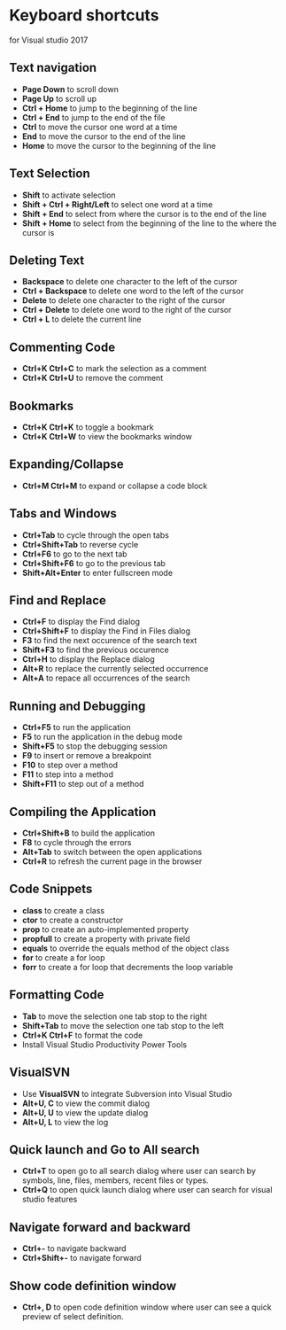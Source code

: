 # Keyboard shortcuts
for Visual studio 2017

## Text navigation
* **Page Down** to scroll down
* **Page Up** to scroll up
* **Ctrl + Home** to jump to the beginning of the line
* **Ctrl + End** to jump to the end of the file
* **Ctrl** to move the cursor one word at a time
* **End** to move the cursor to the end of the line
* **Home** to move the cursor to the beginning of the line

## Text Selection
* **Shift** to activate selection
* **Shift + Ctrl + Right/Left** to select one word at a time
* **Shift + End** to select from where the cursor is to the end of the line
* **Shift + Home** to select from the beginning of the line to the where the cursor is

## Deleting Text
* **Backspace** to delete one character to the left of the cursor
* **Ctrl + Backspace** to delete one word to the left of the cursor
* **Delete** to delete one character to the right of the cursor
* **Ctrl + Delete** to delete one word to the right of the cursor
* **Ctrl + L** to delete the current line

## Commenting Code
* **Ctrl+K Ctrl+C** to mark the selection as a comment
* **Ctrl+K Ctrl+U** to remove the comment

## Bookmarks
* **Ctrl+K Ctrl+K** to toggle a bookmark
* **Ctrl+K Ctrl+W** to view the bookmarks window

## Expanding/Collapse
* **Ctrl+M Ctrl+M** to expand or collapse a code block

## Tabs and Windows
* **Ctrl+Tab** to cycle through the open tabs
* **Ctrl+Shift+Tab** to reverse cycle
* **Ctrl+F6** to go to the next tab
* **Ctrl+Shift+F6** to go to the previous tab
* **Shift+Alt+Enter** to enter fullscreen mode

## Find and Replace
* **Ctrl+F** to display the Find dialog
* **Ctrl+Shift+F** to display the Find in Files dialog
* **F3** to find the next occurence of the search text
* **Shift+F3** to find the previous occurence
* **Ctrl+H** to display the Replace dialog
* **Alt+R** to replace the currently selected occurrence
* **Alt+A** to repace all occurrences of the search

## Running and Debugging
* **Ctrl+F5** to run the application
* **F5** to run the application in the debug mode
* **Shift+F5** to stop the debugging session
* **F9** to insert or remove a breakpoint
* **F10** to step over a method
* **F11** to step into a method
* **Shift+F11** to step out of a method

## Compiling the Application
* **Ctrl+Shift+B** to build the application
* **F8** to cycle through the errors
* **Alt+Tab** to switch between the open applications
* **Ctrl+R** to refresh the current page in the browser

## Code Snippets
* **class** to create a class
* **ctor** to create a constructor
* **prop** to create an auto-implemented property
* **propfull** to create a property with private field
* **equals** to override the equals method of the object class
* **for** to create a for loop
* **forr** to create a for loop that decrements the loop variable

## Formatting Code
* **Tab** to move the selection one tab stop to the right
* **Shift+Tab** to move the selection one tab stop to the left
* **Ctrl+K Ctrl+F** to format the code
* Install Visual Studio Productivity Power Tools

## VisualSVN
* Use **VisualSVN** to integrate Subversion into Visual Studio
* **Alt+U, C** to view the commit dialog
* **Alt+U, U** to view the update dialog
* **Alt+U, L** to view the log

## Quick launch and Go to All search
* **Ctrl+T** to open go to all search dialog where user can search by symbols, line, files, members, recent files or types.
* **Ctrl+Q** to open quick launch dialog where user can search for visual studio features


## Navigate forward and backward
* **Ctrl+-** to navigate backward
* **Ctrl+Shift+-** to navigate forward


## Show code definition window
* **Ctrl+\, D** to open code definition window where user can see a quick preview of select definition.
